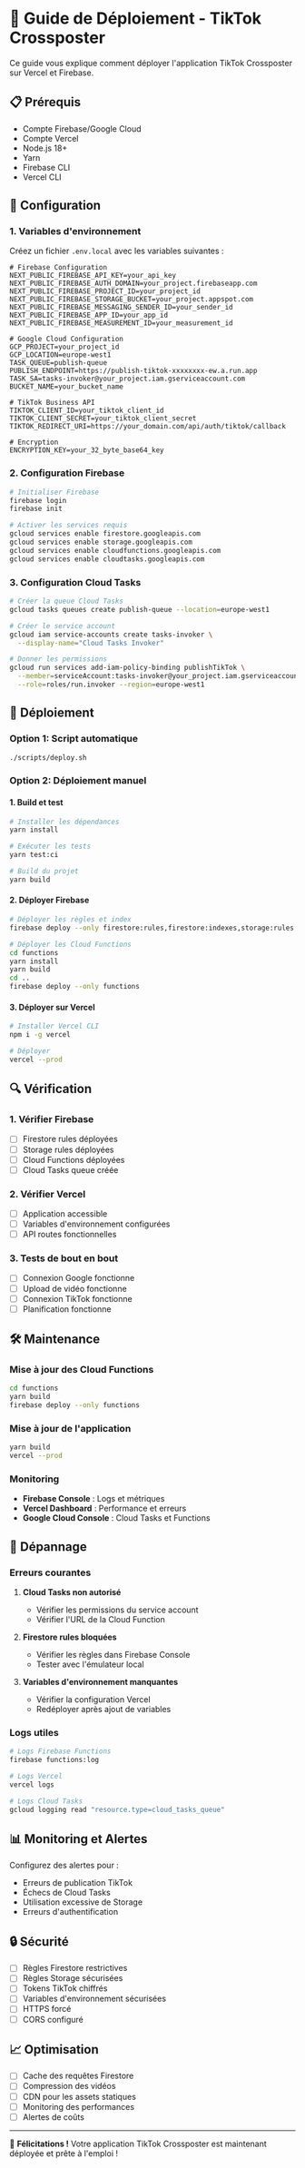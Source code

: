 # 🚀 Guide de Déploiement - TikTok Crossposter

Ce guide vous explique comment déployer l'application TikTok Crossposter sur Vercel et Firebase.

## 📋 Prérequis

- Compte Firebase/Google Cloud
- Compte Vercel
- Node.js 18+
- Yarn
- Firebase CLI
- Vercel CLI

## 🔧 Configuration

### 1. Variables d'environnement

Créez un fichier `.env.local` avec les variables suivantes :

```env
# Firebase Configuration
NEXT_PUBLIC_FIREBASE_API_KEY=your_api_key
NEXT_PUBLIC_FIREBASE_AUTH_DOMAIN=your_project.firebaseapp.com
NEXT_PUBLIC_FIREBASE_PROJECT_ID=your_project_id
NEXT_PUBLIC_FIREBASE_STORAGE_BUCKET=your_project.appspot.com
NEXT_PUBLIC_FIREBASE_MESSAGING_SENDER_ID=your_sender_id
NEXT_PUBLIC_FIREBASE_APP_ID=your_app_id
NEXT_PUBLIC_FIREBASE_MEASUREMENT_ID=your_measurement_id

# Google Cloud Configuration
GCP_PROJECT=your_project_id
GCP_LOCATION=europe-west1
TASK_QUEUE=publish-queue
PUBLISH_ENDPOINT=https://publish-tiktok-xxxxxxxx-ew.a.run.app
TASK_SA=tasks-invoker@your_project.iam.gserviceaccount.com
BUCKET_NAME=your_bucket_name

# TikTok Business API
TIKTOK_CLIENT_ID=your_tiktok_client_id
TIKTOK_CLIENT_SECRET=your_tiktok_client_secret
TIKTOK_REDIRECT_URI=https://your_domain.com/api/auth/tiktok/callback

# Encryption
ENCRYPTION_KEY=your_32_byte_base64_key
```

### 2. Configuration Firebase

```bash
# Initialiser Firebase
firebase login
firebase init

# Activer les services requis
gcloud services enable firestore.googleapis.com
gcloud services enable storage.googleapis.com
gcloud services enable cloudfunctions.googleapis.com
gcloud services enable cloudtasks.googleapis.com
```

### 3. Configuration Cloud Tasks

```bash
# Créer la queue Cloud Tasks
gcloud tasks queues create publish-queue --location=europe-west1

# Créer le service account
gcloud iam service-accounts create tasks-invoker \
  --display-name="Cloud Tasks Invoker"

# Donner les permissions
gcloud run services add-iam-policy-binding publishTikTok \
  --member=serviceAccount:tasks-invoker@your_project.iam.gserviceaccount.com \
  --role=roles/run.invoker --region=europe-west1
```

## 🚀 Déploiement

### Option 1: Script automatique

```bash
./scripts/deploy.sh
```

### Option 2: Déploiement manuel

#### 1. Build et test

```bash
# Installer les dépendances
yarn install

# Exécuter les tests
yarn test:ci

# Build du projet
yarn build
```

#### 2. Déployer Firebase

```bash
# Déployer les règles et index
firebase deploy --only firestore:rules,firestore:indexes,storage:rules

# Déployer les Cloud Functions
cd functions
yarn install
yarn build
cd ..
firebase deploy --only functions
```

#### 3. Déployer sur Vercel

```bash
# Installer Vercel CLI
npm i -g vercel

# Déployer
vercel --prod
```

## 🔍 Vérification

### 1. Vérifier Firebase

- [ ] Firestore rules déployées
- [ ] Storage rules déployées
- [ ] Cloud Functions déployées
- [ ] Cloud Tasks queue créée

### 2. Vérifier Vercel

- [ ] Application accessible
- [ ] Variables d'environnement configurées
- [ ] API routes fonctionnelles

### 3. Tests de bout en bout

- [ ] Connexion Google fonctionne
- [ ] Upload de vidéo fonctionne
- [ ] Connexion TikTok fonctionne
- [ ] Planification fonctionne

## 🛠️ Maintenance

### Mise à jour des Cloud Functions

```bash
cd functions
yarn build
firebase deploy --only functions
```

### Mise à jour de l'application

```bash
yarn build
vercel --prod
```

### Monitoring

- **Firebase Console** : Logs et métriques
- **Vercel Dashboard** : Performance et erreurs
- **Google Cloud Console** : Cloud Tasks et Functions

## 🚨 Dépannage

### Erreurs courantes

1. **Cloud Tasks non autorisé**
   - Vérifier les permissions du service account
   - Vérifier l'URL de la Cloud Function

2. **Firestore rules bloquées**
   - Vérifier les règles dans Firebase Console
   - Tester avec l'émulateur local

3. **Variables d'environnement manquantes**
   - Vérifier la configuration Vercel
   - Redéployer après ajout de variables

### Logs utiles

```bash
# Logs Firebase Functions
firebase functions:log

# Logs Vercel
vercel logs

# Logs Cloud Tasks
gcloud logging read "resource.type=cloud_tasks_queue"
```

## 📊 Monitoring et Alertes

Configurez des alertes pour :
- Erreurs de publication TikTok
- Échecs de Cloud Tasks
- Utilisation excessive de Storage
- Erreurs d'authentification

## 🔒 Sécurité

- [ ] Règles Firestore restrictives
- [ ] Règles Storage sécurisées
- [ ] Tokens TikTok chiffrés
- [ ] Variables d'environnement sécurisées
- [ ] HTTPS forcé
- [ ] CORS configuré

## 📈 Optimisation

- [ ] Cache des requêtes Firestore
- [ ] Compression des vidéos
- [ ] CDN pour les assets statiques
- [ ] Monitoring des performances
- [ ] Alertes de coûts

---

🎉 **Félicitations !** Votre application TikTok Crossposter est maintenant déployée et prête à l'emploi !
